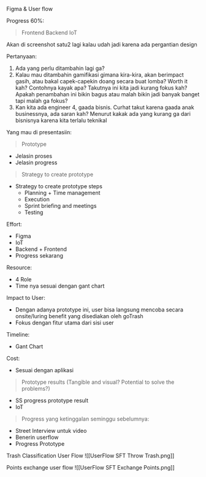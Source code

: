 Figma & User flow


Progress 60%:
> Frontend 
> Backend 
> IoT

Akan di screenshot satu2 lagi kalau udah jadi karena ada pergantian design

Pertanyaan:
1. Ada yang perlu ditambahin lagi ga?
2. Kalau mau ditambahin gamifikasi gimana kira-kira, akan berimpact gasih, atau bakal capek-capekin doang secara buat lomba? Worth it kah? Contohnya kayak apa? 
Takutnya ini kita jadi kurang fokus kah? Apakah penambahan ini bikin bagus atau malah bikin jadi banyak banget tapi malah ga fokus? 
3. Kan kita ada engineer 4, gaada bisnis. Curhat takut karena gaada anak businessnya, ada saran kah? Menurut kakak ada yang kurang ga dari bisnisnya karena kita terlalu teknikal



Yang mau di presentasiin:
> Prototype
  - Jelasin proses
  - Jelasin progress

> Strategy to create prototype
  - Strategy to create prototype steps
     - Planning + Time management
     - Execution
     - Sprint briefing and meetings
     - Testing

Effort: 
 - Figma
 - IoT
 - Backend + Frontend
 - Progress sekarang

Resource: 
  - 4 Role
  - Time nya sesuai dengan gant chart

Impact to User:
  - Dengan adanya prototype ini, user bisa langsung mencoba secara onsite/luring benefit yang disediakan oleh goTrash
  - Fokus dengan fitur utama dari sisi user

Timeline:
  - Gant Chart

Cost: 
  - Sesuai dengan aplikasi

> Prototype results (Tangible and visual? Potential to solve the problems?)
  - SS progress prototype result
  - IoT

> Progress yang ketinggalan seminggu sebelumnya:
  - Street Interview untuk video
  - Benerin userflow
  - Progress Prototype

Trash Classification User Flow
![[UserFlow SFT Throw Trash.png]]

Points exchange user flow
![[UserFlow SFT Exchange Points.png]]
